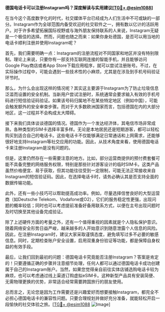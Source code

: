 **德国电话卡可以注册Instagram吗？深度解读与实用建议[[TG💪+ @esim1088](https://t.me/s/esim1088)]**

在当今这个高度数字化的时代，社交媒体平台已经成为人们生活中不可或缺的一部分。Instagram作为全球范围内备受欢迎的社交软件之一，拥有数以亿计的活跃用户。对于许多希望拓展国际视野或与海外朋友保持联系的人来说，Instagram无疑是一个极佳的选择。然而，问题也随之而来：如果你身处德国，是否可以用当地的电话卡顺利注册并使用Instagram呢？

首先，我们需要明确一点：Instagram的注册流程对不同国家和地区并没有特别限制。理论上来说，只要你有一部支持互联网连接的智能手机，并且能够访问Google Play商店或者App Store下载应用程序，就可以尝试注册账号。不过，在实际操作过程中，可能会遇到一些技术性的小麻烦，尤其是在涉及到手机号码验证环节时。

那么，为什么会出现这样的情况呢？其实这主要源于Instagram为了防止垃圾信息泛滥而设置的安全机制。当新用户尝试注册时，系统通常会要求输入有效的手机号码进行短信验证码验证。如果该号码归属地不在某些特定地区（例如中国），可能会触发额外的安全审查步骤。而对于大多数欧洲国家而言，包括德国在内的大部分地区，这一过程并不会构成太大障碍。

接下来我们具体谈谈德国的情况。德国作为一个发达经济体，其电信市场非常成熟，各种类型的SIM卡选择丰富多样。无论是本地居民还是短期游客，都可以轻松购买到适合自己的电话卡。这些电话卡不仅能够满足日常通话和上网需求，还能够很好地支持Instagram等社交应用的功能。因此，从技术角度来看，使用德国电话卡来注册Instagram是没有问题的。

但是，这里仍然存在一些需要注意的地方。比如，部分运营商提供的预付费套餐可能不具备完整的网络服务权限，特别是那些针对游客设计的临时SIM卡。这类产品虽然价格便宜、易于获取，但其功能往往受到一定限制，可能无法正常接收来自Instagram的短信验证码。因此，在选择电话卡时，请务必确认其是否支持全面的数据传输功能。

此外，还有一些小技巧可以帮助提高成功率。例如，尽量选择信誉良好的大型运营商（如Deutsche Telekom、Vodafone或O2），它们的服务稳定性更强，出现问题的概率较低；同时也可以考虑提前准备好备用联系方式，以便在主号出现问题时及时切换至其他设备完成验证。

除了上述硬件方面的考量之外，还有一个值得重视的因素就是个人隐私保护意识。随着网络安全形势日益严峻，越来越多的人开始意识到随意泄露个人信息的风险。因此，在注册Instagram时，建议大家采取谨慎态度，避免填写过多不必要的敏感信息。同时，定期检查账户安全设置，启用双重身份验证等功能，都是保障自身权益的有效手段。

最后，让我们回到最初的问题：德国电话卡究竟能否注册Instagram？答案是肯定的！只要遵循正确的步骤并注意细节处理，任何人都可以通过德国电话卡成功创建属于自己的Instagram账户。当然，如果您觉得亲自前往实体店铺选购电话卡较为麻烦，也可以考虑通过线上渠道订购虚拟eSIM卡。这种新型产品具有安装简便、无需物理更换的优势，非常适合经常需要跨国旅行的朋友使用。

总而言之，无论您是因为工作需要还是兴趣爱好而想要接触Instagram，都完全不必担心德国电话卡的兼容性问题。只要合理规划并做好充分准备，就能轻松开启一段愉快的社交体验之旅。[[TG💪+ @esim1088](https://t.me/s/esim1088) ![Image](https://i.postimg.cc/4NQfJmqS/Snipaste-2025-05-13-00-14-12.png)]